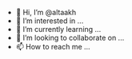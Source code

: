 - 👋 Hi, I’m @altaakh
- 👀 I’m interested in ...
- 🌱 I’m currently learning ...
- 💞️ I’m looking to collaborate on ...
- 📫 How to reach me ...

<!---
altaakh/altaakh is a ✨ special ✨ repository because its `README.md` (this file) appears on your GitHub profile.
You can click the Preview link to take a look at your changes.
--->
